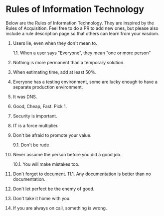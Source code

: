 # Rules of Information Technology

Below are the Rules of Information Technology. They are inspired by the Rules of Acquisition. Feel free to do a PR to add new ones, but please also include a rule description page so that others can learn from your wisdom.

1. Users lie, even when they don't mean to.

    1.1. When a user says "Everyone", they mean "one or more person"
2. Nothing is more permanent than a temporary solution.
3. When estimating time, add at least 50%.
4. Everyone has a testing environment, some are lucky enough to have a separate production environment.
5. It was DNS.
6. Good, Cheap, Fast. Pick 1.
7. Security is important.
8. IT is a force multiplier.
9. Don't be afraid to promote your value.

    9.1. Don't be rude
10. Never assume the person before you did a good job.

    10.1. You will make mistakes too.
11. Don't forget to document.
    11.1. Any documentation is better than no documentation.
12. Don't let perfect be the enemy of good.
13. Don't take it home with you.
14. If you are always on call, something is wrong.